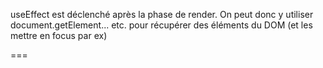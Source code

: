 useEffect est déclenché après la phase de render.
On peut donc y utiliser document.getElement... etc. pour récupérer des éléments du DOM (et les mettre en focus par ex)

===
